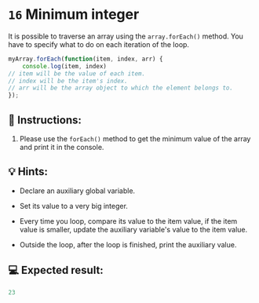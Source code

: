 # `16` Minimum integer

It is possible to traverse an array using the `array.forEach()` method. You have to specify what to do on each iteration of the loop.

```js
myArray.forEach(function(item, index, arr) {
	console.log(item, index) 	
// item will be the value of each item.
// index will be the item's index.
// arr will be the array object to which the element belongs to. 
});
```

## 📝 Instructions:

1. Please use the `forEach()` method to get the minimum value of the array and print it in the console.

## 💡 Hints:

- Declare an auxiliary global variable.

- Set its value to a very big integer.

- Every time you loop, compare its value to the item value, if the item value is smaller, update the auxiliary variable's value to the item value.

- Outside the loop, after the loop is finished, print the auxiliary value.

## 💻 Expected result:

```js
23
```
